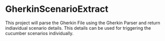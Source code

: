 # GherkinScenarioExtract
This project will parse the Gherkin File using the Gherkin Parser and return indiavidual scenario details. 
This details can be used for triggering the cucumber scenarios individually.
